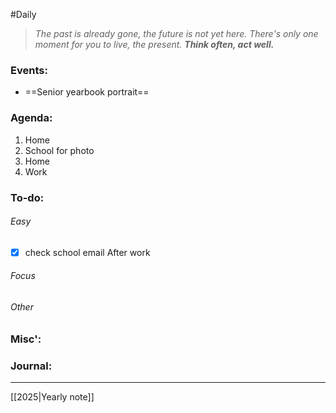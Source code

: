 #Daily
>*The past is already gone, the future is not yet here. There's only one moment for you to live, the present.*
>***Think often, act well.***
### Events:
- ==Senior yearbook portrait==
### Agenda:
1. Home 
2. School for photo
3. Home 
4. Work
### To-do:
###### Easy
- [x] check school email 
	After work
###### Focus
###### Other
### Misc':

### Journal:


---
[[2025|Yearly note]]